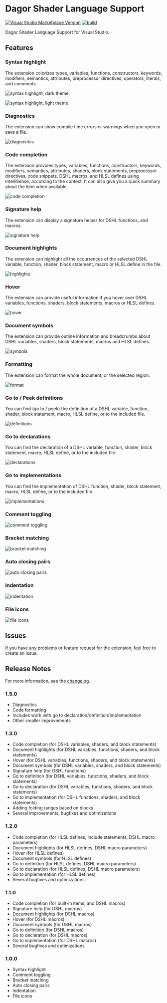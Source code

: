 # Dagor Shader Language Support

[![Visual Studio Marketplace Version](https://img.shields.io/visual-studio-marketplace/v/gaijin.GaijinDagorShaderLanguageSupportVS?color=44cc11)](https://marketplace.visualstudio.com/items?itemName=gaijin.GaijinDagorShaderLanguageSupportVS)
[![build](https://github.com/GaijinEntertainment/Dagor-Shader-Language-Support-for-Visual-Studio/actions/workflows/build.yml/badge.svg)](https://github.com/GaijinEntertainment/Dagor-Shader-Language-Support-for-Visual-Studio/actions/workflows/build.yml)

Dagor Shader Language Support for Visual Studio.

## Features

### Syntax highlight

The extension colorizes types, variables, functions, constructors, keywords, modifiers, semantics, attributes, preprocessor directives, operators, literals, and comments.

![syntax highlight, dark theme](DagorShaderLanguageSupport/Resources/Screenshots/syntax-highlight-dark.png)

![syntax highlight, light theme](DagorShaderLanguageSupport/Resources/Screenshots/syntax-highlight-light.png)

### Diagnostics

The extension can show compile time errors or warnings when you open or save a file.

![diagnostics](DagorShaderLanguageSupport/Resources/Screenshots/diagnostics.gif)

### Code completion

The extension provides types, variables, functions, constructors, keywords, modifiers, semantics, attributes, shaders, block statements, preprocessor directives, code snippets, DSHL macros, and HLSL defines using IntelliSense, according to the context. It can also give you a quick summary about the item when available.

![code completion](DagorShaderLanguageSupport/Resources/Screenshots/completion.gif)

### Signature help

The extension can display a signature helper for DSHL functions, and macros.

![signature help](DagorShaderLanguageSupport/Resources/Screenshots/signature-help.gif)

### Document highlights

The extension can highlight all the occurrences of the selected DSHL variable, function, shader, block statement, macro or HLSL define in the file.

![highlights](DagorShaderLanguageSupport/Resources/Screenshots/highlights.gif)

### Hover

The extension can provide useful information if you hover over DSHL variables, functions, shaders, block statements, macros or HLSL defines.

![hover](DagorShaderLanguageSupport/Resources/Screenshots/hover.gif)

### Document symbols

The extension can provide outline information and breadcrumbs about DSHL variables, shaders, block statements, macros and HLSL defines.

![symbols](DagorShaderLanguageSupport/Resources/Screenshots/symbols.gif)

### Formatting

The extension can format the whole document, or the selected region.

![format](DagorShaderLanguageSupport/Resources/Screenshots/format.gif)

### Go to / Peek definitions

You can find (go to / peek) the definition of a DSHL variable, function, shader, block statement, macro, HLSL define, or to the included file.

![definitions](DagorShaderLanguageSupport/Resources/Screenshots/definition.gif)

### Go to declarations

You can find the declaration of a DSHL variable, function, shader, block statement, macro, HLSL define, or to the included file.

![declarations](DagorShaderLanguageSupport/Resources/Screenshots/declaration.gif)

### Go to implementations

You can find the implementation of DSHL function, shader, block statement, macro, HLSL define, or to the included file.

![implementations](DagorShaderLanguageSupport/Resources/Screenshots/implementation.gif)

### Comment toggling

![comment toggling](DagorShaderLanguageSupport/Resources/Screenshots/comment-toggle.gif)

### Bracket matching

![bracket matching](DagorShaderLanguageSupport/Resources/Screenshots/bracket-match.gif)

### Auto closing pairs

![auto closing pairs](DagorShaderLanguageSupport/Resources/Screenshots/auto-close.gif)

### Indentation

![indentation](DagorShaderLanguageSupport/Resources/Screenshots/indentation.gif)

### File icons

![file icons](DagorShaderLanguageSupport/Resources/Screenshots/icons.png)

## Issues

If you have any problems or feature request for the extension, feel free to create an issue.

## Release Notes

For more information, see the [changelog](CHANGELOG.md).

### 1.5.0

-   Diagnostics
-   Code formatting
-   Includes work with go to declaration/definition/implementation
-   Other smaller improvements

### 1.3.0

-   Code completion (for DSHL variables, shaders, and block statements)
-   Document highlights (for DSHL variables, functions, shaders, and block statements)
-   Hover (for DSHL variables, functions, shaders, and block statements)
-   Document symbols (for DSHL variables, shaders, and block statements)
-   Signature help (for DSHL functions)
-   Go to definition (for DSHL variables, functions, shaders, and block statements)
-   Go to declaration (for DSHL variables, functions, shaders, and block statements)
-   Go to implementation (for DSHL functions, shaders, and block statements)
-   Adding folding ranges based on blocks
-   Several improvements, bugfixes and optimizations

### 1.2.0

- Code completion (for HLSL defines, include statements, DSHL macro parameters)
- Document highlights (for HLSL defines, DSHL macro parameters)
- Hover (for HLSL defines)
- Document symbols (for HLSL defines)
- Go to definition (for HLSL defines, DSHL macro parameters)
- Go to declaration (for HLSL defines, DSHL macro parameters)
- Go to implementation (for HLSL defines)
- Several bugfixes and optimizations

### 1.1.0

- Code completion (for built-in items, and DSHL macros)
- Signature help (for DSHL macros)
- Document highlights (for DSHL macros)
- Hover (for DSHL macros)
- Document symbols (for DSHL macros)
- Go to definition (for DSHL macros)
- Go to declaration (for DSHL macros)
- Go to implementation (for DSHL macros)
- Several bugfixes and optimizations

### 1.0.0

- Syntax highlight
- Comment toggling
- Bracket matching
- Auto closing pairs
- Indentation
- File icons
